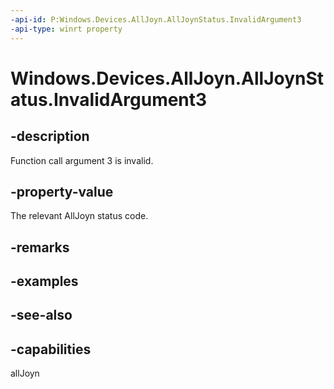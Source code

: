 ```yaml
---
-api-id: P:Windows.Devices.AllJoyn.AllJoynStatus.InvalidArgument3
-api-type: winrt property
---
```


<!-- Property syntax
public int InvalidArgument3 { get; }
-->

# Windows.Devices.AllJoyn.AllJoynStatus.InvalidArgument3

## -description
Function call argument 3 is invalid.

## -property-value
The relevant AllJoyn status code.

## -remarks

## -examples

## -see-also


## -capabilities
allJoyn